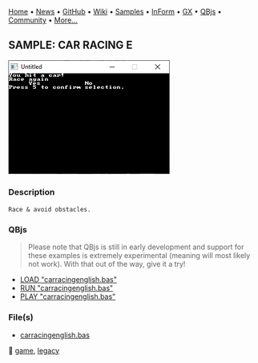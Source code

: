 [Home](https://qb64.com) • [News](../../news.md) • [GitHub](https://github.com/QB64Official/qb64) • [Wiki](https://github.com/QB64Official/qb64/wiki) • [Samples](../../samples.md) • [InForm](../../inform.md) • [GX](../../gx.md) • [QBjs](../../qbjs.md) • [Community](../../community.md) • [More...](../../more.md)

## SAMPLE: CAR RACING E

![screenshot.png](img/screenshot.png)

### Description

```text
Race & avoid obstacles.
```

### QBjs

> Please note that QBjs is still in early development and support for these examples is extremely experimental (meaning will most likely not work). With that out of the way, give it a try!

* [LOAD "carracingenglish.bas"](https://v6p9d9t4.ssl.hwcdn.net/html/6022890/index.html?src=https://qb64.com/samples/car-racing-e/src/carracingenglish.bas)
* [RUN "carracingenglish.bas"](https://v6p9d9t4.ssl.hwcdn.net/html/6022890/index.html?mode=auto&src=https://qb64.com/samples/car-racing-e/src/carracingenglish.bas)
* [PLAY "carracingenglish.bas"](https://v6p9d9t4.ssl.hwcdn.net/html/6022890/index.html?mode=play&src=https://qb64.com/samples/car-racing-e/src/carracingenglish.bas)

### File(s)

* [carracingenglish.bas](src/carracingenglish.bas)

🔗 [game](../game.md), [legacy](../legacy.md)
